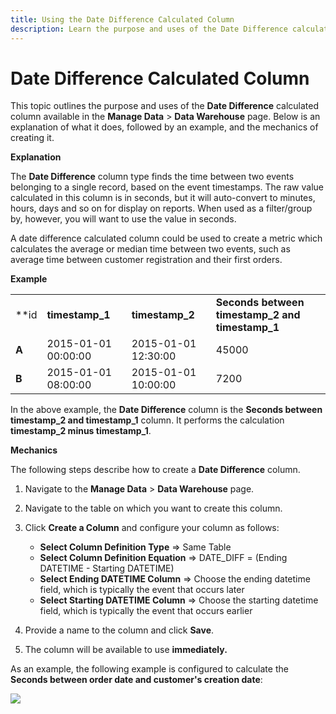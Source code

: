 ```yaml
---
title: Using the Date Difference Calculated Column
description: Learn the purpose and uses of the Date Difference calculated column.
---
```

# Date Difference Calculated Column

 This topic outlines the purpose and uses of the **Date Difference** calculated column available in the **Manage Data** > **Data Warehouse** page. Below is an explanation of what it does, followed by an example, and the mechanics of creating it.

**Explanation**

The **Date Difference** column type finds the time between two events belonging to a single record, based on the event timestamps. The raw value calculated in this column is in seconds, but it will auto-convert to minutes, hours, days and so on for display on reports. When used as a filter/group by, however, you will want to use the value in seconds.

A date difference calculated column could be used to create a metric which calculates the average or median time between two events, such as average time between customer registration and their first orders.

**Example**

|||||
|--- |--- |--- |--- |
|**id|**timestamp_1**|**timestamp_2**|**Seconds between timestamp_2 and timestamp_1**|
|**A**|2015-01-01 00:00:00|2015-01-01 12:30:00|45000|
|**B**|2015-01-01 08:00:00|2015-01-01 10:00:00|7200|

<!--<table>
<tbody>
<tr>
<td>
<p>**id** </p>
</td>
<td>
<p>**timestamp_1** </p>
</td>
<td>
<p>**timestamp_2** </p>
</td>
<td>
<p>**Seconds between timestamp_2 and timestamp_1** </p>
</td>
</tr>
<tr>
<td>
<p>**A** </p>
</td>
<td>
<p>2015-01-01 00:00:00 </p>
</td>
<td>
<p>2015-01-01 12:30:00 </p>
</td>
<td>
<p>45000 </p>
</td>
</tr>
<tr>
<td>
<p>**B** </p>
</td>
<td>
<p>2015-01-01 08:00:00 </p>
</td>
<td>
<p>2015-01-01 10:00:00 </p>
</td>
<td>
<p>7200 </p>
</td>
</tr>
</tbody>
</table>-->

In the above example, the **Date Difference** column is the **Seconds between timestamp_2 and timestamp_1** column. It performs the calculation **timestamp_2 minus timestamp_1**.

**Mechanics**

The following steps describe how to create a **Date Difference** column.

1. Navigate to the **Manage Data** > **Data Warehouse** page.
1. Navigate to the table on which you want to create this column.
1. Click **Create a Column** and configure your column as follows:
    * **Select Column Definition Type** => Same Table
    * **Select Column Definition Equation** => DATE_DIFF = (Ending DATETIME - Starting DATETIME)
    * **Select Ending DATETIME Column** => Choose the ending datetime field, which is typically the event that occurs later
    * **Select Starting DATETIME Column** => Choose the starting datetime field, which is typically the event that occurs earlier

1. Provide a name to the column and click **Save**.
1. The column will be available to use **immediately.**

As an example, the following example is configured to calculate the **Seconds between order date and customer's creation date**:

![](../../mbi/assets/date_diff.png)
